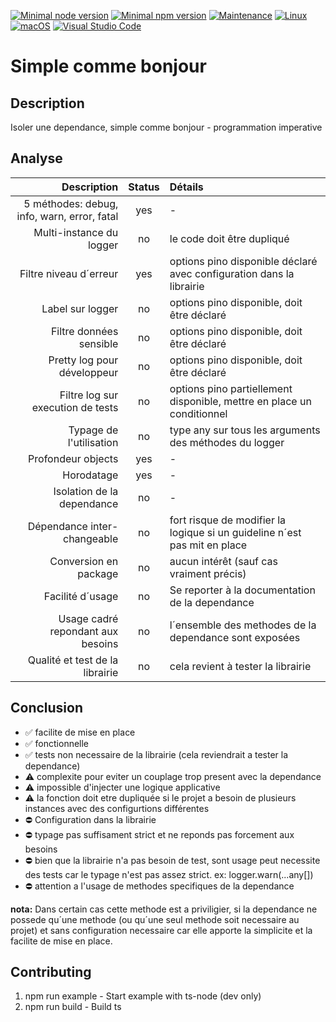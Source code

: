 [![Minimal node version](https://img.shields.io/static/v1?label=node&message=%3E=16.15&logo=node.js&color)](https://nodejs.org/about/releases/)
[![Minimal npm version](https://img.shields.io/static/v1?label=npm&message=%3E=8.5.5&logo=npm&color)](https://github.com/npm/cli/releases)
[![Maintenance](https://img.shields.io/badge/Maintained%3F-yes-green.svg)](https://GitHub.com/stephen-shopopop/node-ts/graphs/commit-activity)
[![Linux](https://svgshare.com/i/Zhy.svg)](https://svgshare.com/i/Zhy.svg)
[![macOS](https://svgshare.com/i/ZjP.svg)](https://svgshare.com/i/ZjP.svg)
[![Visual Studio Code](https://img.shields.io/badge/--007ACC?logo=visual%20studio%20code&logoColor=ffffff)](https://code.visualstudio.com/)

# Simple comme bonjour

## Description

Isoler une dependance, simple comme bonjour - programmation imperative

## Analyse

Description | Status | Détails
 ---: | :---: | :---
5 méthodes: debug, info, warn, error, fatal | yes | -
Multi-instance du logger | no | le code doit être dupliqué
Filtre niveau d´erreur | yes | options pino disponible déclaré avec configuration dans la librairie
Label sur logger | no | options pino disponible, doit être déclaré
Filtre données sensible | no | options pino disponible, doit être déclaré
Pretty log pour développeur | no | options pino disponible, doit être déclaré
Filtre log sur execution de tests | no | options pino partiellement disponible, mettre en place un conditionnel
Typage de l'utilisation | no | type any sur tous les arguments des méthodes du logger
Profondeur objects | yes | -
Horodatage | yes | -
Isolation de la dependance | no | -
Dépendance inter-changeable | no | fort risque de modifier la logique si un guideline n´est pas mit en place
Conversion en package | no | aucun intérêt (sauf cas vraiment précis)
Facilité d´usage | no | Se reporter à la documentation de la dependance
Usage cadré repondant aux besoins | no | l´ensemble des methodes de la dependance sont exposées
Qualité et test de la librairie | no | cela revient à tester la librairie

## Conclusion

- ✅ facilite de mise en place
- ✅ fonctionnelle
- ✅ tests non necessaire de la librairie (cela reviendrait a tester la dependance)
- ⚠️ complexite pour eviter un couplage trop present avec la dependance
- ⚠️ impossible d'injecter une logique applicative
- ⚠️ la fonction doit etre dupliquée si le projet a besoin de plusieurs instances avec des configurtions différentes
- ⛔️ Configuration dans la librairie
- ⛔️ typage pas suffisament strict et ne reponds pas forcement aux besoins
- ⛔️ bien que la librairie n'a pas besoin de test, sont usage peut necessite des tests car le typage n'est pas assez strict. ex: logger.warn(...any[])
- ⛔️ attention a l'usage de methodes specifiques de la dependance

__nota:__ Dans certain cas cette methode est a priviligier, si la dependance ne possede qu´une methode (ou qu´une seul methode soit necessaire au projet) et sans configuration necessaire car elle apporte la simplicite et la facilite de mise en place.

## Contributing

1. npm run example - Start example with ts-node (dev only)
2. npm run build - Build ts
